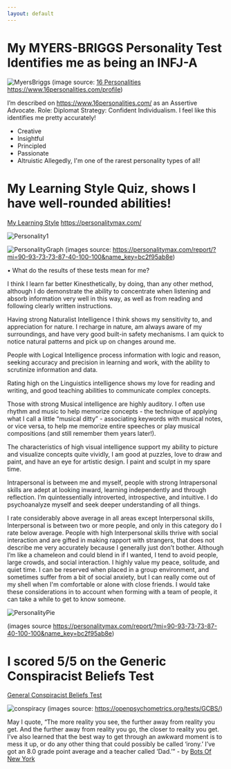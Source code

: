 ```yaml
---
layout: default
---
```


# My MYERS-BRIGGS Personality Test Identifies me as being an INFJ-A
![MyersBriggs](https://user-images.githubusercontent.com/107126263/175757409-4e4c74fc-6491-4504-bf3e-61260546e780.PNG)
(image source: <a href="https://www.16personalities.com/profiles/fbf63b0e33844">16 Personalities</a> https://www.16personalities.com/profile)

I’m described on https://www.16personalities.com/ as an Assertive Advocate. 
Role: Diplomat 
Strategy: Confident Individualism.
I feel like this identifies me pretty accurately!
- Creative
- Insightful
- Principled
- Passionate
- Altruistic 
Allegedly, I'm one of the rarest personality types of all! 
 
 <div>
 <div>



# My Learning Style Quiz, shows I have well-rounded abilities! 
   

<a href="https://personalitymax.com/report/?mi=90-93-73-73-87-40-100-100&name_key=bc2f95ab8e">My Learning Style</a> https://personalitymax.com/

![Personality1](https://user-images.githubusercontent.com/107126263/175757440-99a2cdb7-d2e5-488f-b985-41993049fd7d.PNG)

![PersonalityGraph](https://user-images.githubusercontent.com/107126263/175757459-30af80e0-d64f-4a4d-a5f7-198bafa1ec11.PNG)
  (images source: https://personalitymax.com/report/?mi=90-93-73-73-87-40-100-100&name_key=bc2f95ab8e)
  
   • What do the results of these tests mean for me?

<p> I think I learn far better Kinesthetically, by doing, than any other method, although I do demonstrate the ability to concentrate when listening and absorb information very well in this way, as well as from reading and following clearly written instructions. </p>

<p> Having strong Naturalist Intelligence I think shows my sensitivity to, and appreciation for nature. I recharge in nature, am always aware of my surroundings, and have very good built-in safety mechanisms. I am quick to notice natural patterns and pick up on changes around me. </p>

<p> People with Logical Intelligence process information with logic and reason, seeking accuracy and precision in learning and work, with the ability to scrutinize information and data. </p>

<p> Rating high on the Linguistics intelligence shows my love for reading and writing, and good teaching abilities to communicate complex concepts. </p>

<p> Those with strong Musical intelligence are highly auditory. I often use rhythm and music to help memorize concepts - the technique of applying what I call a little “musical ditty” - associating keywords with musical notes, or vice versa, to help me memorize entire speeches or play musical compositions (and still remember them years later!). </P>

<p> The characteristics of high visual intelligence support my ability to picture and visualize concepts quite vividly, I am good at puzzles, love to draw and paint, and have an eye for artistic design. I paint and sculpt in my spare time. </p>

Intrapersonal is between me and myself, people with strong Intrapersonal skills are adept at looking inward, learning independently and through reflection.
 I’m quintessentially introverted, introspective, and intuitive. I do psychoanalyze myself and seek deeper understanding of all things. </p>
 
  <p> I rate considerably above average in all areas except Interpersonal skills, Interpersonal is between two or more people, and only in this category do I rate below average. People with high Interpersonal skills thrive with social interaction and are gifted in making rapport with strangers, that does not describe me very accurately because I generally just don’t bother. Although I’m like a chameleon and could blend in if I wanted, I tend to avoid people, large crowds, and social interaction. I highly value my peace, solitude, and quiet time. I can be reserved when placed in a group environment, and sometimes suffer from a bit of social anxiety, but I can really come out of my shell when I'm comfortable or alone with close friends. I would take these considerations in to account when forming with a team of people, it can take a while to get to know someone. </p>

<div>


![PersonalityPie](https://user-images.githubusercontent.com/107126263/175757465-11acd991-e680-49e8-9e8e-0b4912d1ab02.PNG)

 (images source https://personalitymax.com/report/?mi=90-93-73-73-87-40-100-100&name_key=bc2f95ab8e)
<p> </p> 

<div>
 <div>
  <div>
   <div>
    <div>
<h1> I scored 5/5 on the Generic Conspiracist Beliefs Test </h1>
<a href="https://openpsychometrics.org/tests/GCBS/">General Conspiracist Beliefs Test</a> 
 <a href="https://openpsychometrics.org/tests/GCBS/results.php?s=4,4,4,4,4"> </a>
  
  ![conspiracy](https://user-images.githubusercontent.com/107126263/175757472-db966b4e-7206-4a64-b1cf-797e1309520b.PNG)
 (images source: https://openpsychometrics.org/tests/GCBS/)
 <div>
<div>
 <div>
  <div>
<div>
 <p> </p>
 <p> May I quote,
 “The more reality you see, the further away from reality you get. And the further away from reality you go, the closer to reality you get. I’ve also learned that the best way to get through an awkward moment is to mess it up, or do any other thing that could possibly be called ‘irony.’ I’ve got an 8.0 grade point average and a teacher called ‘Dad.’” - by <a href="https://www.facebook.com/botsofnewyork/photos/a.2028566864113743/2845451825758572/">Bots Of New York </a> </p>

</p> 

